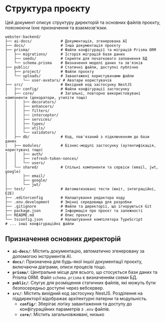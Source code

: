 # Структура проєкту

Цей документ описує структуру директорій та основних файлів проєкту, пояснюючи їхнє призначення та взаємозв'язки.

```
webster-backend/
├── ai-docs/             # Документація, згенерована AI
├── docs/                # Інша документація проєкту
├── prisma/              # Файли конфігурації та міграцій Prisma ORM
│   ├── migrations/      # Історія міграцій бази даних
│   ├── seeds/           # Скрипти для початкового заповнення БД
│   └── schema.prisma    # Визначення моделі даних та зв'язків
├── public/              # Статичні файли, доступні публічно
│   ├── project/         # Файли проєкту
│   └── uploads/         # Завантажені користувачами файли
│       └── user-avatars/ # Аватари користувачів
├── src/                 # Вихідний код застосунку NestJS
│   ├── config/          # Файли конфігурації застосунку
│   ├── core/            # Загальні, повторно використовувані компоненти (декоратори, утиліти тощо)
│   │   ├── decorators/
│   │   ├── enhancers/
│   │   ├── filters/
│   │   ├── interceptor/
│   │   ├── services/
│   │   ├── types/
│   │   ├── utils/
│   │   └── validators/
│   ├── db/              # Код, пов'язаний з підключенням до бази даних
│   ├── modules/         # Бізнес-модулі застосунку (аутентифікація, користувачі тощо)
│   │   ├── auth/
│   │   ├── refresh-token-nonces/
│   │   └── users/
│   └── shared/          # Спільні компоненти та сервіси (email, jwt, google)
│       ├── email/
│       ├── google/
│       └── jwt/
├── test/                # Автоматизовані тести (юніт, інтеграційні, E2E)
├── .editorconfig        # Налаштування редактора коду
├── .env.development     # Змінні середовища для розробки
├── .gitignore           # Файли та директорії, що ігноруються Git
├── package.json         # Інформація про проєкт та залежності
├── README.md            # Опис проєкту
└── tsconfig.json        # Налаштування компілятора TypeScript
# ... інші конфігураційні файли
```

## Призначення основних директорій

*   **`ai-docs/`**: Містить документацію, автоматично згенеровану за допомогою інструментів AI.
*   **`docs/`**: Призначена для будь-якої іншої документації проєкту, включаючи діаграми, описи процесів тощо.
*   **`prisma/`**: Центральне місце для всього, що стосується бази даних та Prisma ORM. Файл `schema.prisma` є визначенням схеми БД.
*   **`public/`**: Слугує для розміщення статичних файлів, які можуть бути безпосередньо доступні через вебсервер.
*   **`src/`**: Містить вихідний код застосунку NestJS. Розділення на піддиректорії відображає архітектурні патерни та модульність.
    *   **`config/`**: Зберігає логіку завантаження та доступу до конфігураційних параметрів з `.env` файлів.
    *   **`core/`**: Містить загальновживані, низько 